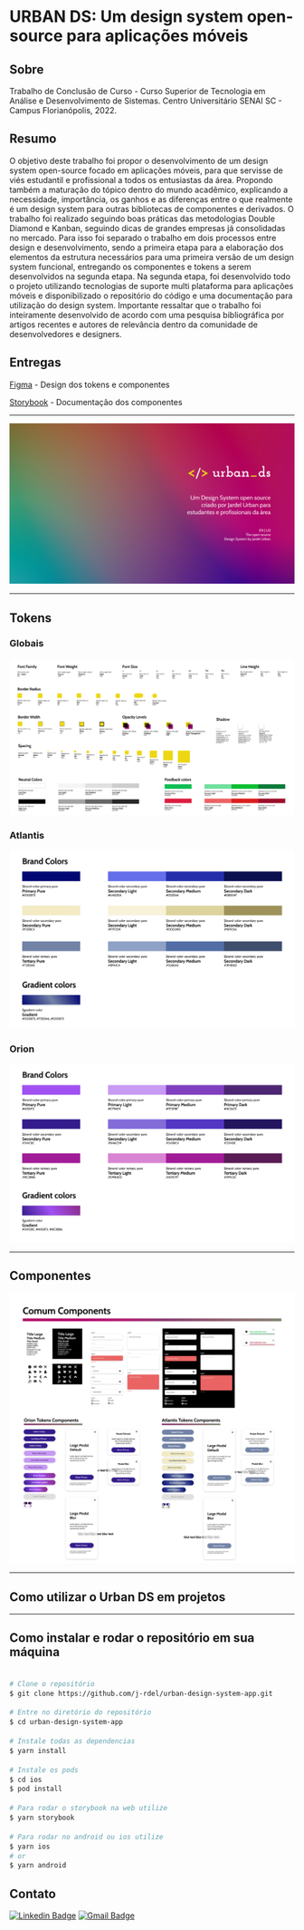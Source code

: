 # URBAN DS: Um design system open-source para aplicações móveis

## Sobre

Trabalho de Conclusão de Curso - Curso Superior de Tecnologia em Análise e Desenvolvimento de Sistemas. Centro Universitário SENAI SC - Campus Florianópolis, 2022.

## Resumo

O objetivo deste trabalho foi propor o desenvolvimento de um design system open-source focado em aplicações móveis, para que servisse de viés estudantil e profissional a todos os entusiastas da área. Propondo também a maturação do tópico dentro do mundo acadêmico, explicando a necessidade, importância, os ganhos e as diferenças entre o que realmente é um design system para outras bibliotecas de componentes e derivados. O trabalho foi realizado seguindo boas práticas das metodologias Double Diamond e Kanban, seguindo dicas de grandes empresas já consolidadas no mercado. Para isso foi separado o trabalho em dois processos entre design e desenvolvimento, sendo a primeira etapa para a elaboração dos elementos da estrutura necessários para uma primeira versão de um design system funcional, entregando os componentes e tokens a serem desenvolvidos na segunda etapa. Na segunda etapa, foi desenvolvido todo o projeto utilizando tecnologias de suporte multi plataforma para aplicações móveis e disponibilizado o repositório do código e uma documentação para utilização do design system. Importante ressaltar que o trabalho foi inteiramente desenvolvido de acordo com uma pesquisa bibliográfica por artigos recentes e autores de relevância dentro da comunidade de desenvolvedores e designers.

## Entregas

[Figma](https://figma.fun/9KXGmx) - Design dos tokens e componentes

[Storybook](https://storybook.js.org/) - Documentação dos componentes

---

![image](https://github.com/j-rdel/urban-design-system-app/blob/master/src/assets/images/Cover.png?raw=true)

---

## Tokens

### Globais

![image](https://github.com/j-rdel/urban-design-system-app/blob/master/src/assets/images/GlobalTokens.png?raw=true)

### Atlantis

![image](https://github.com/j-rdel/urban-design-system-app/blob/master/src/assets/images/AtlantisBrandTokens.png?raw=true)

### Orion

![image](https://github.com/j-rdel/urban-design-system-app/blob/master/src/assets/images/OrionBrandTokens.png?raw=true)

---

## Componentes

![image](https://github.com/j-rdel/urban-design-system-app/blob/master/src/assets/images/Components.png?raw=true)

---

## Como utilizar o Urban DS em projetos

---

## Como instalar e rodar o repositório em sua máquina

```bash

# Clone o repositório
$ git clone https://github.com/j-rdel/urban-design-system-app.git

# Entre no diretório do repositório
$ cd urban-design-system-app

# Instale todas as dependencias
$ yarn install

# Instale os pods
$ cd ios
$ pod install

# Para rodar o storybook na web utilize
$ yarn storybook

# Para rodar no android ou ios utilize
$ yarn ios
# or
$ yarn android

```

## Contato

[![Linkedin Badge](https://img.shields.io/badge/-Jardel-blue?style=flat-square&logo=Linkedin&logoColor=white&link=https://www.linkedin.com/in/jardel-urban-906519199/)](https://www.linkedin.com/in/jardel-urban-906519199/)
[![Gmail Badge](https://img.shields.io/badge/-jardelurban3@gmail.com-c14438?style=flat-square&logo=Gmail&logoColor=white&link=mailto:jardelurban3@gmail.com)](mailto:jardelurban3@gmail.com)